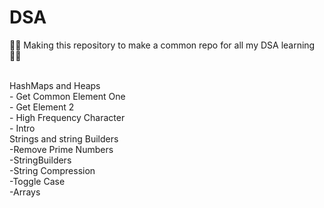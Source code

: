 # DSA
🚀🚀 Making this repository to make a common repo for  all my DSA learning 👩‍💻

<br/>
HashMaps and Heaps
</br>
   - Get Common Element One
    </br>
   - Get Element 2
    </br>
   - High Frequency Character
   </br>
   - Intro

</br>
Strings and string Builders
</br>
 -Remove Prime Numbers
 </br>
 -StringBuilders
 </br>
 -String Compression
 </br>
 -Toggle Case
</br>
-Arrays

